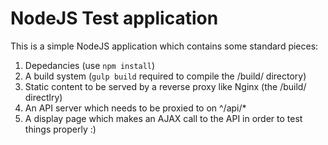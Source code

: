 NodeJS Test application
=========

This is a simple NodeJS application which contains some standard pieces:

1. Depedancies (use `npm install`)
2. A build system (`gulp build` required to compile the /build/ directory)
3. Static content to be served by a reverse proxy like Nginx (the /build/ directlry)
4. An API server which needs to be proxied to on ^/api/\*
5. A display page which makes an AJAX call to the API in order to test things properly :)
